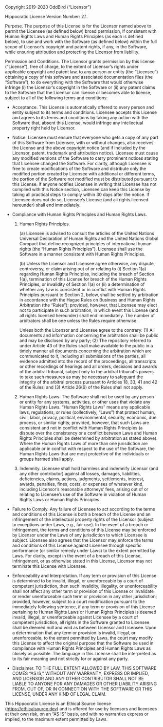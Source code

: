 Copyright 2019-2020 OddBird (“Licensor”)

Hippocratic License Version Number: 2.1.

Purpose. The purpose of this License is for the Licensor named above to permit
the Licensee (as defined below) broad permission, if consistent with Human
Rights Laws and Human Rights Principles (as each is defined below), to use and
work with the Software (as defined below) within the full scope of Licensor’s
copyright and patent rights, if any, in the Software, while ensuring attribution
and protecting the Licensor from liability.

Permission and Conditions. The Licensor grants permission by this license
(“License”), free of charge, to the extent of Licensor’s rights under applicable
copyright and patent law, to any person or entity (the “Licensee”) obtaining a
copy of this software and associated documentation files (the “Software”), to do
everything with the Software that would otherwise infringe (i) the Licensor’s
copyright in the Software or (ii) any patent claims to the Software that the
Licensor can license or becomes able to license, subject to all of the following
terms and conditions:

- Acceptance. This License is automatically offered to every person and entity
  subject to its terms and conditions. Licensee accepts this License and agrees
  to its terms and conditions by taking any action with the Software that,
  absent this License, would infringe any intellectual property right held by
  Licensor.

- Notice. Licensee must ensure that everyone who gets a copy of any part of this
  Software from Licensee, with or without changes, also receives the License and
  the above copyright notice (and if included by the Licensor, patent, trademark
  and attribution notice). Licensee must cause any modified versions of the
  Software to carry prominent notices stating that Licensee changed the
  Software. For clarity, although Licensee is free to create modifications of
  the Software and distribute only the modified portion created by Licensee with
  additional or different terms, the portion of the Software not modified must
  be distributed pursuant to this License. If anyone notifies Licensee in
  writing that Licensee has not complied with this Notice section, Licensee can
  keep this License by taking all practical steps to comply within 30 days after
  the notice. If Licensee does not do so, Licensee’s License (and all rights
  licensed hereunder) shall end immediately.

- Compliance with Human Rights Principles and Human Rights Laws.

  1. Human Rights Principles.

     (a) Licensee is advised to consult the articles of the United Nations
     Universal Declaration of Human Rights and the United Nations Global Compact
     that define recognized principles of international human rights (the “Human
     Rights Principles”). Licensee shall use the Software in a manner consistent
     with Human Rights Principles.

     (b) Unless the Licensor and Licensee agree otherwise, any dispute,
     controversy, or claim arising out of or relating to (i) Section 1(a)
     regarding Human Rights Principles, including the breach of Section 1(a),
     termination of this License for breach of the Human Rights Principles, or
     invalidity of Section 1(a) or (ii) a determination of whether any Law is
     consistent or in conflict with Human Rights Principles pursuant to Section
     2, below, shall be settled by arbitration in accordance with the Hague
     Rules on Business and Human Rights Arbitration (the “Rules”); provided,
     however, that Licensee may elect not to participate in such arbitration, in
     which event this License (and all rights licensed hereunder) shall end
     immediately. The number of arbitrators shall be one unless the Rules
     require otherwise.

     Unless both the Licensor and Licensee agree to the contrary: (1) All
     documents and information concerning the arbitration shall be public and
     may be disclosed by any party; (2) The repository referred to under Article
     43 of the Rules shall make available to the public in a timely manner all
     documents concerning the arbitration which are communicated to it,
     including all submissions of the parties, all evidence admitted into the
     record of the proceedings, all transcripts or other recordings of hearings
     and all orders, decisions and awards of the arbitral tribunal, subject only
     to the arbitral tribunal's powers to take such measures as may be necessary
     to safeguard the integrity of the arbitral process pursuant to Articles 18,
     33, 41 and 42 of the Rules; and (3) Article 26(6) of the Rules shall not
     apply.

  2. Human Rights Laws. The Software shall not be used by any person or entity
     for any systems, activities, or other uses that violate any Human Rights
     Laws. “Human Rights Laws” means any applicable laws, regulations, or rules
     (collectively, “Laws”) that protect human, civil, labor, privacy,
     political, environmental, security, economic, due process, or similar
     rights; provided, however, that such Laws are consistent and not in
     conflict with Human Rights Principles (a dispute over the consistency or a
     conflict between Laws and Human Rights Principles shall be determined by
     arbitration as stated above). Where the Human Rights Laws of more than one
     jurisdiction are applicable or in conflict with respect to the use of the
     Software, the Human Rights Laws that are most protective of the individuals
     or groups harmed shall apply.

  3. Indemnity. Licensee shall hold harmless and indemnify Licensor (and any
     other contributor) against all losses, damages, liabilities, deficiencies,
     claims, actions, judgments, settlements, interest, awards, penalties,
     fines, costs, or expenses of whatever kind, including Licensor’s reasonable
     attorneys’ fees, arising out of or relating to Licensee’s use of the
     Software in violation of Human Rights Laws or Human Rights Principles.

- Failure to Comply. Any failure of Licensee to act according to the terms and
  conditions of this License is both a breach of the License and an infringement
  of the intellectual property rights of the Licensor (subject to exceptions
  under Laws, e.g., fair use). In the event of a breach or infringement, the
  terms and conditions of this License may be enforced by Licensor under the
  Laws of any jurisdiction to which Licensee is subject. Licensee also agrees
  that the Licensor may enforce the terms and conditions of this License against
  Licensee through specific performance (or similar remedy under Laws) to the
  extent permitted by Laws. For clarity, except in the event of a breach of this
  License, infringement, or as otherwise stated in this License, Licensor may
  not terminate this License with Licensee.

- Enforceability and Interpretation. If any term or provision of this License is
  determined to be invalid, illegal, or unenforceable by a court of competent
  jurisdiction, then such invalidity, illegality, or unenforceability shall not
  affect any other term or provision of this License or invalidate or render
  unenforceable such term or provision in any other jurisdiction; provided,
  however, subject to a court modification pursuant to the immediately following
  sentence, if any term or provision of this License pertaining to Human Rights
  Laws or Human Rights Principles is deemed invalid, illegal, or unenforceable
  against Licensee by a court of competent jurisdiction, all rights in the
  Software granted to Licensee shall be deemed null and void as between Licensor
  and Licensee. Upon a determination that any term or provision is invalid,
  illegal, or unenforceable, to the extent permitted by Laws, the court may
  modify this License to affect the original purpose that the Software be used
  in compliance with Human Rights Principles and Human Rights Laws as closely as
  possible. The language in this License shall be interpreted as to its fair
  meaning and not strictly for or against any party.

- Disclaimer. TO THE FULL EXTENT ALLOWED BY LAW, THIS SOFTWARE COMES “AS IS,”
  WITHOUT ANY WARRANTY, EXPRESS OR IMPLIED, AND LICENSOR AND ANY OTHER
  CONTRIBUTOR SHALL NOT BE LIABLE TO ANYONE FOR ANY DAMAGES OR OTHER LIABILITY
  ARISING FROM, OUT OF, OR IN CONNECTION WITH THE SOFTWARE OR THIS LICENSE,
  UNDER ANY KIND OF LEGAL CLAIM.

This Hippocratic License is an Ethical Source license
(https://ethicalsource.dev) and is offered for use by licensors and licensees at
their own risk, on an “AS IS” basis, and with no warranties express or implied,
to the maximum extent permitted by Laws.
